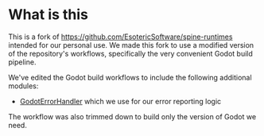 # What is this

This is a fork of https://github.com/EsotericSoftware/spine-runtimes intended for our personal use. 
We made this fork to use a modified version of the repository's workflows, specifically the very convenient Godot build pipeline. 

We've edited the Godot build workflows to include the following additional modules:
- [GodotErrorHandler](https://github.com/binogure-studio/godot-error-handler/tree/master) which we use for our error reporting logic

The workflow was also trimmed down to build only the version of Godot we need.
